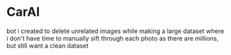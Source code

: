 # CarAI
bot i created to delete unrelated images while making a large dataset where i don't have time to manually sift through each photo as there are millions, but still want a clean dataset
